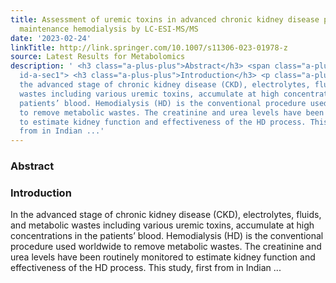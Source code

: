 ```yaml
---
title: Assessment of uremic toxins in advanced chronic kidney disease patients on
  maintenance hemodialysis by LC-ESI-MS/MS
date: '2023-02-24'
linkTitle: http://link.springer.com/10.1007/s11306-023-01978-z
source: Latest Results for Metabolomics
description: ' <h3 class="a-plus-plus">Abstract</h3> <span class="a-plus-plus abstract-section
  id-a-sec1"> <h3 class="a-plus-plus">Introduction</h3> <p class="a-plus-plus">In
  the advanced stage of chronic kidney disease (CKD), electrolytes, fluids, and metabolic
  wastes including various uremic toxins, accumulate at high concentrations in the
  patients’ blood. Hemodialysis (HD) is the conventional procedure used worldwide
  to remove metabolic wastes. The creatinine and urea levels have been routinely monitored
  to estimate kidney function and effectiveness of the HD process. This study, first
  from in Indian ...'
---
```

 <h3 class="a-plus-plus">Abstract</h3> <span class="a-plus-plus abstract-section id-a-sec1"> <h3 class="a-plus-plus">Introduction</h3> <p class="a-plus-plus">In the advanced stage of chronic kidney disease (CKD), electrolytes, fluids, and metabolic wastes including various uremic toxins, accumulate at high concentrations in the patients’ blood. Hemodialysis (HD) is the conventional procedure used worldwide to remove metabolic wastes. The creatinine and urea levels have been routinely monitored to estimate kidney function and effectiveness of the HD process. This study, first from in Indian ...